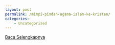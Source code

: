 ```yaml
---
layout: post
permalink: /mimpi-pindah-agama-islam-ke-kristen/
categories:
    - Uncategorized
---
```


[Baca Selengkapnya](/08)